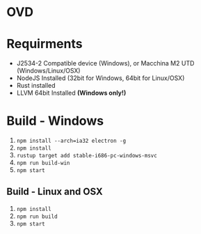# OVD

# Requirments
* J2534-2 Compatible device (Windows), or Macchina M2 UTD (Windows/Linux/OSX)
* NodeJS Installed (32bit for Windows, 64bit for Linux/OSX)
* Rust installed
* LLVM 64bit Installed **(Windows only!)**

# Build - Windows
1. `npm install --arch=ia32 electron -g`
2. `npm install`
3. `rustup target add stable-i686-pc-windows-msvc`
4. `npm run build-win`
5. `npm start`

## Build - Linux and OSX
1. `npm install`
2. `npm run build`
3. `npm start`